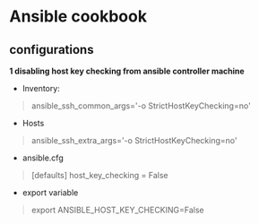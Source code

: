 # Ansible cookbook

## configurations

**1 disabling host key checking from ansible controller machine**

* Inventory:
> ansible_ssh_common_args='-o StrictHostKeyChecking=no'
* Hosts
> ansible_ssh_extra_args='-o StrictHostKeyChecking=no'
* ansible.cfg
> [defaults]
> host_key_checking = False
* export variable
> export ANSIBLE_HOST_KEY_CHECKING=False

 
